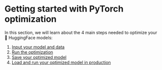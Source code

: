 # Getting started with PyTorch optimization
In this section, we will learn about the 4 main steps needed to optimize your 🤗 HuggingFace models:

1. [Input your model and data]()
2. [Run the optimization]()
3. [Save your optimized model]()
4. [Load and run your optimized model in production]()